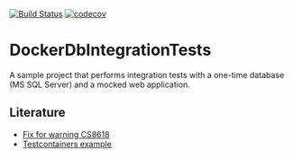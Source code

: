 [![Build Status](https://github.com/Fortunoxx/DockerDbIntegrationTests/actions/workflows/dotnet.yml/badge.svg)](https://github.com/Fortunoxx/DockerDbIntegrationTests/actions)
[![codecov](https://codecov.io/gh/Fortunoxx/DockerDbIntegrationTests/branch/master/graph/badge.svg?token=GM9WT00XJX)](https://codecov.io/gh/Fortunoxx/DockerDbIntegrationTests)

# DockerDbIntegrationTests
A sample project that performs integration tests with a one-time database (MS SQL Server) and a mocked web application.

## Literature
- [Fix for warning CS8618](https://docs.microsoft.com/en-us/ef/core/miscellaneous/nullable-reference-types)
- [Testcontainers example](https://www.azureblue.io/asp-net-core-integration-tests-with-test-containers-and-postgres/)

